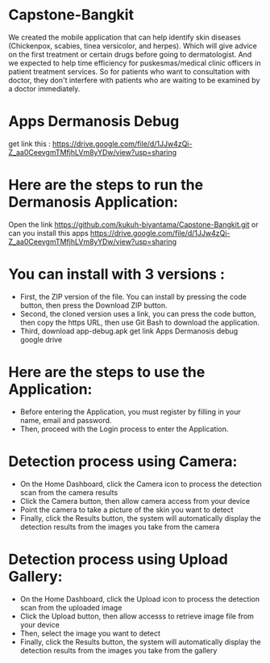 # Capstone-Bangkit
We created the mobile application that can help identify skin diseases (Chickenpox, scabies, tinea versicolor, and herpes). Which will give advice on the first treatment or certain drugs before going to dermatologist. 
And we expected to help time efficiency for puskesmas/medical clinic officers in patient treatment services. So for patients who want to consultation with doctor, they don't interfere with patients who are waiting to be examined by a doctor immediately.

# Apps Dermanosis Debug
get link this : https://drive.google.com/file/d/1JJw4zQi-Z_aa0CeevgmTMfjhLVm8yYDw/view?usp=sharing

# Here are the steps to run the Dermanosis Application:
Open the link https://github.com/kukuh-biyantama/Capstone-Bangkit.git or
can you install this apps https://drive.google.com/file/d/1JJw4zQi-Z_aa0CeevgmTMfjhLVm8yYDw/view?usp=sharing

# You can install with 3 versions :
- First, the ZIP version of the file. You can install by pressing the code button, then press the Download ZIP button.
- Second, the cloned version uses a link, you can press the code button, then copy the https URL, then use Git Bash to download the application.
- Third, download app-debug.apk get link Apps Dermanosis debug google drive


# Here are the steps to use the Application:
- Before entering the Application, you must register by filling in your name, email and password.
- Then, proceed with the Login process to enter the Application.

# Detection process using Camera:
- On the Home Dashboard, click the Camera icon to process the detection scan from the camera results
- Click the Camera button, then allow camera access from your device
- Point the camera to take a picture of the skin you want to detect
- Finally, click the Results button, the system will automatically display the detection results from the images you take from the camera

# Detection process using Upload Gallery:
- On the Home Dashboard, click the Upload icon to process the detection scan from the uploaded image
- Click the Upload button, then allow accesss to retrieve image file from your device
- Then, select the image you want to detect
- Finally, click the Results button, the system will automatically display the detection results from the images you take from the gallery
